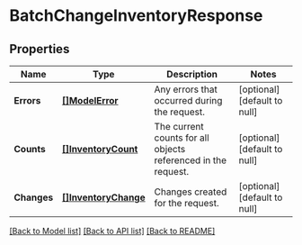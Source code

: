 # BatchChangeInventoryResponse

## Properties

 Name        | Type                                        | Description                                                   | Notes                        
-------------|---------------------------------------------|---------------------------------------------------------------|------------------------------
 **Errors**  | [**[]ModelError**](Error.md)                | Any errors that occurred during the request.                  | [optional] [default to null] 
 **Counts**  | [**[]InventoryCount**](InventoryCount.md)   | The current counts for all objects referenced in the request. | [optional] [default to null] 
 **Changes** | [**[]InventoryChange**](InventoryChange.md) | Changes created for the request.                              | [optional] [default to null] 

[[Back to Model list]](../README.md#documentation-for-models) [[Back to API list]](../README.md#documentation-for-api-endpoints) [[Back to README]](../README.md)

